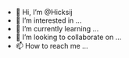 - 👋 Hi, I’m @Hicksij
- 👀 I’m interested in ...
- 🌱 I’m currently learning ...
- 💞️ I’m looking to collaborate on ...
- 📫 How to reach me ...

<!---
Hicksij/Hicksij is a ✨ special ✨ repository because its `README.md` (this file) appears on your GitHub profile.
You can click the Preview link to take a look at your changes.
--->
